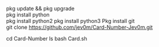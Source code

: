pkg update && pkg upgrade  
pkg install python  
pkg install python2 
pkg install python3 
Pkg install git  
git clone https://github.com/jev0m/Card-Number-Jev0m.git

cd Card-Number 
ls 
bash Card.sh
